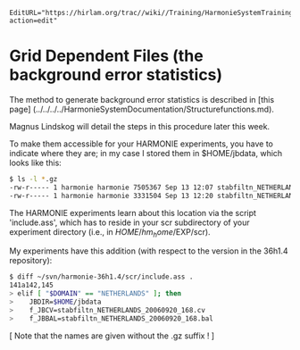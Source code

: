 ```@meta
EditURL="https://hirlam.org/trac//wiki//Training/HarmonieSystemTraining2011/Lecture/Installation/GridDepFiles?action=edit"
```
# Grid Dependent Files (the background error statistics)

The method to generate background error statistics is described in [this page] (../../../../HarmonieSystemDocumentation/Structurefunctions.md).

Magnus Lindskog will detail the steps in this procedure later this week.

To make them accessible for your HARMONIE experiments, you have to indicate where they are; in my case I stored them in $HOME/jbdata, which looks like this:
```bash
$ ls -l *.gz
-rw-r----- 1 harmonie harmonie 7505367 Sep 13 12:07 stabfiltn_NETHERLANDS_20060920_168.bal.gz
-rw-r----- 1 harmonie harmonie 3331504 Sep 13 12:20 stabfiltn_NETHERLANDS_20060920_168.cv.gz

```
The HARMONIE experiments learn about this location via the script 'include.ass', which has to reside in your scr subdirectory of your experiment directory (i.e., in $HOME/hm_home/$EXP/scr).

My experiments have this addition (with respect to the version in the 36h1.4 repository):
```bash
$ diff ~/svn/harmonie-36h1.4/scr/include.ass .
141a142,145
> elif [ "$DOMAIN" == "NETHERLANDS" ]; then
>    JBDIR=$HOME/jbdata
>    f_JBCV=stabfiltn_NETHERLANDS_20060920_168.cv
>    f_JBBAL=stabfiltn_NETHERLANDS_20060920_168.bal
```
[ Note that the names are given without the .gz suffix ! ]